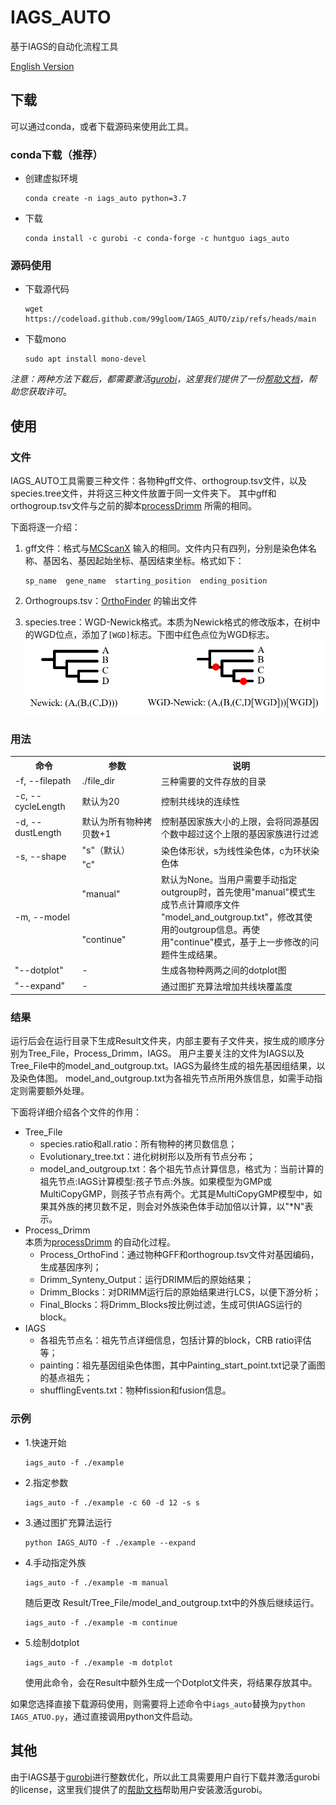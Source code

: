 # IAGS_AUTO
基于IAGS的自动化流程工具

[English Version](../../README.md)

## 下载

可以通过conda，或者下载源码来使用此工具。

### conda下载（推荐）

+ 创建虚拟环境
   ```shell
   conda create -n iags_auto python=3.7
   ```
+ 下载
   ```shell
   conda install -c gurobi -c conda-forge -c huntguo iags_auto
   ```

### 源码使用

+ 下载源代码
   ```shell
   wget https://codeload.github.com/99gloom/IAGS_AUTO/zip/refs/heads/main
   ```
+ 下载mono
   ```shell
   sudo apt install mono-devel
   ```

*注意：两种方法下载后，都需要激活[gurobi](https://www.gurobi.com)，这里我们提供了一份[帮助文档](gurobi_ZH.md)，帮助您获取许可*。

## 使用

### 文件

IAGS_AUTO工具需要三种文件：各物种gff文件、orthogroup.tsv文件，以及species.tree文件，并将这三种文件放置于同一文件夹下。
其中gff和orthogroup.tsv文件与之前的脚本[processDrimm](https://github.com/99gloom/processDrimm) 所需的相同。

下面将逐一介绍：

1. gff文件：格式与[MCScanX](https://github.com/wyp1125/MCScanx) 输入的相同。文件内只有四列，分别是染色体名称、基因名、基因起始坐标、基因结束坐标。格式如下：  
    ```text
    sp_name  gene_name  starting_position  ending_position
    ```

2. Orthogroups.tsv：[OrthoFinder](https://github.com/davidemms/OrthoFinder) 的输出文件

3. species.tree：WGD-Newick格式。本质为Newick格式的修改版本，在树中的WGD位点，添加了`[WGD]`标志。下图中红色点位为WGD标志。  
  ![图中红色点位为WGD标志](img.png)

### 用法

<table>
<tr>
<th width="120">命令</th>
<th width="200">参数</th>
<th width="400">说明</th>
</tr>
<tr>
<td>-f, --filepath</td>
<td>./file_dir</td>
<td>三种需要的文件存放的目录</td>
</tr>
<tr>
<td>-c, --cycleLength</td>
<td>默认为20</td>
<td>控制共线块的连续性</td>
</tr>
<tr>
<td>-d, --dustLength</td>
<td>默认为所有物种拷贝数+1</td>
<td>控制基因家族大小的上限，会将同源基因个数中超过这个上限的基因家族进行过滤</td>
</tr>
<tr>
<td rowspan="2">-s, --shape</td>
<td>"s"（默认）</td>
<td rowspan="2">染色体形状，s为线性染色体，c为环状染色体</td>
</tr>
<tr>
<td>"c"</td>
</tr>
<tr>
<td rowspan="2">-m, --model</td>
<td>"manual"</td>
<td rowspan="2">默认为None。当用户需要手动指定outgroup时，首先使用"manual"模式生成节点计算顺序文件 "model_and_outgroup.txt"，修改其使用的outgroup信息。再使用"continue"模式，基于上一步修改的问题件生成结果。</td>
</tr>
<tr>
<td>"continue"</td>
</tr>
<tr>
<td>"--dotplot"</td>
<td>-</td>
<td>生成各物种两两之间的dotplot图</td>
</tr>
<tr>
<td>"--expand"</td>
<td>-</td>
<td>通过图扩充算法增加共线块覆盖度</td>
</tr>
</table>

### 结果

运行后会在运行目录下生成Result文件夹，内部主要有子文件夹，按生成的顺序分别为Tree_File，Process_Drimm，IAGS。
用户主要关注的文件为IAGS以及Tree_File中的model_and_outgroup.txt。IAGS为最终生成的祖先基因组结果，以及染色体图。
model_and_outgroup.txt为各祖先节点所用外族信息，如需手动指定则需要额外处理。

下面将详细介绍各个文件的作用：
+ Tree_File
  + species.ratio和all.ratio：所有物种的拷贝数信息；
  + Evolutionary_tree.txt：进化树树形以及所有节点分布；
  + model_and_outgroup.txt：各个祖先节点计算信息，格式为：当前计算的祖先节点:IAGS计算模型:孩子节点:外族。如果模型为GMP或MultiCopyGMP，则孩子节点有两个。尤其是MultiCopyGMP模型中，如果其外族的拷贝数不足，则会对外族染色体手动加倍以计算，以"*N"表示。
+ Process_Drimm  
  本质为[processDrimm](https://github.com/99gloom/processDrimm) 的自动化过程。
  + Process_OrthoFind：通过物种GFF和orthogroup.tsv文件对基因编码，生成基因序列；
  + Drimm_Synteny_Output：运行DRIMM后的原始结果；
  + Drimm_Blocks：对DRIMM运行后的原始结果进行LCS，以便下游分析；
  + Final_Blocks：将Drimm_Blocks按比例过滤，生成可供IAGS运行的block。
+ IAGS
  + 各祖先节点名：祖先节点详细信息，包括计算的block，CRB ratio评估等；
  + painting：祖先基因组染色体图，其中Painting_start_point.txt记录了画图的基点祖先；
  + shufflingEvents.txt：物种fission和fusion信息。
  
### 示例

+ 1.快速开始
  ```shell
  iags_auto -f ./example
  ```

+ 2.指定参数
  ```shell
  iags_auto -f ./example -c 60 -d 12 -s s
  ```
+ 3.通过图扩充算法运行
  
  ```shell
  python IAGS_AUTO -f ./example --expand
  ```
  
+ 4.手动指定外族
  ```shell
  iags_auto -f ./example -m manual
  ```
  随后更改 Result/Tree_File/model_and_outgroup.txt中的外族后继续运行。
  ```shell
  iags_auto -f ./example -m continue
  ```
+ 5.绘制dotplot
  ```shell
  iags_auto -f ./example -m dotplot
  ```
  使用此命令，会在Result中额外生成一个Dotplot文件夹，将结果存放其中。

如果您选择直接下载源码使用，则需要将上述命令中`iags_auto`替换为`python IAGS_ATUO.py`，通过直接调用python文件启动。

## 其他

由于IAGS基于[gurobi](https://www.gurobi.com)进行整数优化，所以此工具需要用户自行下载并激活gurobi的license，这里我们提供了的[帮助文档](gurobi_ZH.md)帮助用户安装激活gurobi。












 